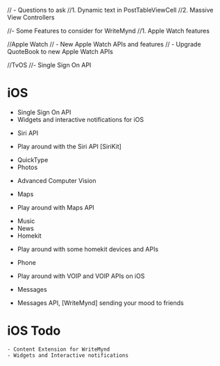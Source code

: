 // - Questions to ask
//1. Dynamic text in PostTableViewCell
//2. Massive View Controllers


//- Some Features to consider for WriteMynd
//1. Apple Watch features


//Apple Watch
// - New Apple Watch APIs and features
// - Upgrade QuoteBook to new Apple Watch APIs

//TvOS
//- Single Sign On API

# iOS
* Single Sign On API
* Widgets and interactive notifications for iOS
- Siri API
* Play around with the Siri API [SiriKit]
- QuickType
- Photos
* Advanced Computer Vision
- Maps
* Play around with Maps API
- Music
- News
- Homekit
* Play around with some homekit devices and APIs
- Phone
* Play around with VOIP and VOIP APIs on iOS
- Messages
* Messages API, [WriteMynd] sending your mood to friends

# iOS Todo 
    - Content Extension for WriteMynd 
    - Widgets and Interactive notifications